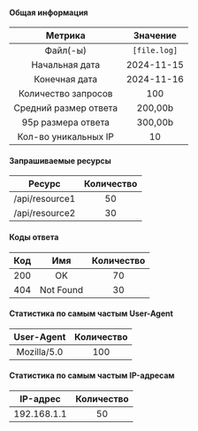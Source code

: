 #### Общая информация

|        Метрика        |    Значение    |
|:-----------------:|:------------------:|
|        Файл(-ы)       | `[file.log]` |
|    Начальная дата     |   2024-11-15   |
|    Конечная дата      |   2024-11-16   |
|  Количество запросов  |      100       |
| Средний размер ответа |     200,00b    |
|   95p размера ответа  |     300,00b    |
|  Кол-во уникальных IP |       10       |

#### Запрашиваемые ресурсы

|        Ресурс        | Количество |
|:-----------------:|:------------------:|
| /api/resource1 | 50         |
| /api/resource2 | 30         |

#### Коды ответа

| Код |       Имя      | Количество |
|:----------:|:-----------:|:-----------:|
| 200 | OK             | 70         |
| 404 | Not Found      | 30         |

#### Статистика по самым частым User-Agent

|                   User-Agent                  | Количество |
|:-----------------:|:------------------:|
|                                   Mozilla/5.0 |        100 |

#### Статистика по самым частым IP-адресам

|      IP-адрес     | Количество |
|:-----------------:|:------------------:|
|       192.168.1.1 |         50 |

